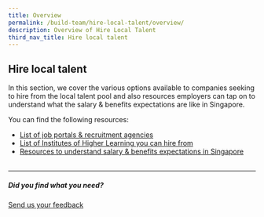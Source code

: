 ```yaml
---
title: Overview
permalink: /build-team/hire-local-talent/overview/
description: Overview of Hire Local Talent
third_nav_title: Hire local talent
---
```

## Hire local talent

In this section, we cover the various options available to companies seeking to hire from the local talent pool and also resources employers can tap on to understand what the salary &amp; benefits expectations are like in Singapore.

You can find the following resources:
*   [List of job portals &amp; recruitment agencies](/build-my-team/hire-local-talent/portals-agencies/)
*   [List of Institutes of Higher Learning you can hire from](/build-my-team/hire-local-talent/ihl/)
*   [Resources to understand salary &amp; benefits expectations in Singapore](/build-my-team/hire-local-talent/salary-benefits/)<br><br>

<hr>

##### Did you find what you need?
[Send us your feedback](https://form.gov.sg/642693623cb98f001239be0d)